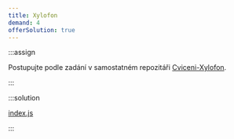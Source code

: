 ```yaml
---
title: Xylofon
demand: 4
offerSolution: true
---
```


:::assign

Postupujte podle zadání v samostatném repozitáři [Cviceni-Xylofon](https://github.com/Czechitas-podklady-WEB/Cviceni-Xylofon).

:::

:::solution

[index.js](https://github.com/Czechitas-podklady-WEB/Cviceni-Xylofon/blob/reseni/index.js)

:::
